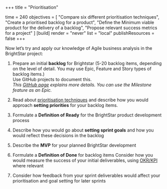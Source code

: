 +++
title = "Prioritisation"

time = 240
objectives = [
    "Compare six different prioritisation techniques",
    "Create a prioritised backlog for a product",
    "Define the Minimum viable product for the delivery of a backlog",
    "Propose relevant success metrics for a project"
]
[build]
  render = "never"
  list = "local"
  publishResources = false
+++

Now let’s try and apply our knowledge of Agile business analysis in the BrightStar project:

1. Prepare an initial **backlog** for Brightstar (5-20 backlog items, depending on the level of detail. You may use Epic, Feature and Story types of backlog items.)  
Use GitHub projects to document this.  
  _This [GitHub page](https://docs.github.com/en/issues/planning-and-tracking-with-projects/creating-projects/creating-a-project) explains more details. You can use the Milestone feature as an Epic._

2. Read about [prioritisation techniques](https://www.atlassian.com/agile/product-management/prioritization-framework#:~:text=A%20product%20prioritization%20framework%20is,what%20to%20work%20on%20next.) and describe how you would approach **setting priorities** for your backlog items. 

3. Formulate a **Definition of Ready** for the BrightStar product development process

4. Describe how you would go about **setting sprint goals** and how you would reflect these decisions in the backlog

5. Describe the **MVP** for your planned BrightStar development

6. Formulate a **Definition of Done** for backlog items
Consider how you would measure the success of your initial deliverables, using [OKR/KPI](https://agilemania.com/difference-between-okr-vs-kpi#:~:text=OKRs%20involve%20setting%20new%20objectives,collaborate%20on%20defining%20relevant%20KPIs.) where relevant

7. Consider how feedback from your sprint deliverables would affect your prioritisation and goal setting for later sprints

